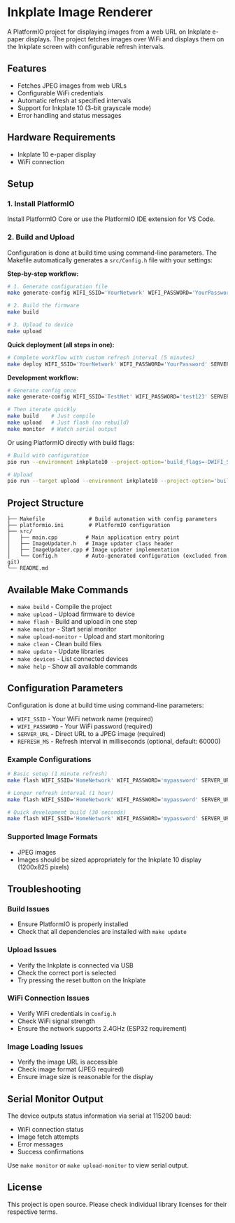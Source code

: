 # Inkplate Image Renderer

A PlatformIO project for displaying images from a web URL on Inkplate e-paper displays. The project fetches images over WiFi and displays them on the Inkplate screen with configurable refresh intervals.

## Features

- Fetches JPEG images from web URLs
- Configurable WiFi credentials
- Automatic refresh at specified intervals
- Support for Inkplate 10 (3-bit grayscale mode)
- Error handling and status messages

## Hardware Requirements

- Inkplate 10 e-paper display
- WiFi connection

## Setup

### 1. Install PlatformIO

Install PlatformIO Core or use the PlatformIO IDE extension for VS Code.

### 2. Build and Upload

Configuration is done at build time using command-line parameters. The Makefile automatically generates a `src/Config.h` file with your settings:

**Step-by-step workflow:**

```bash
# 1. Generate configuration file
make generate-config WIFI_SSID='YourNetwork' WIFI_PASSWORD='YourPassword' SERVER_URL='http://yourserver.com/image.jpg'

# 2. Build the firmware
make build

# 3. Upload to device
make upload
```

**Quick deployment (all steps in one):**

```bash
# Complete workflow with custom refresh interval (5 minutes)
make deploy WIFI_SSID='YourNetwork' WIFI_PASSWORD='YourPassword' SERVER_URL='http://yourserver.com/image.jpg' REFRESH_MS=300000
```

**Development workflow:**

```bash
# Generate config once
make generate-config WIFI_SSID='TestNet' WIFI_PASSWORD='test123' SERVER_URL='http://example.com/test.jpg'

# Then iterate quickly
make build    # Just compile
make upload   # Just flash (no rebuild)
make monitor  # Watch serial output
```

Or using PlatformIO directly with build flags:

```bash
# Build with configuration
pio run --environment inkplate10 --project-option='build_flags=-DWIFI_SSID="YourNetwork" -DWIFI_PASSWORD="YourPassword" -DSERVER_URL="http://yourserver.com/image.jpg" -DREFRESH_MS=60000'

# Upload
pio run --target upload --environment inkplate10 --project-option='build_flags=-DWIFI_SSID="YourNetwork" -DWIFI_PASSWORD="YourPassword" -DSERVER_URL="http://yourserver.com/image.jpg" -DREFRESH_MS=60000'
```

## Project Structure

```
├── Makefile              # Build automation with config parameters
├── platformio.ini        # PlatformIO configuration
├── src/
│   ├── main.cpp         # Main application entry point
│   ├── ImageUpdater.h   # Image updater class header
│   ├── ImageUpdater.cpp # Image updater implementation
│   └── Config.h         # Auto-generated configuration (excluded from git)
└── README.md
```

## Available Make Commands

- `make build` - Compile the project
- `make upload` - Upload firmware to device
- `make flash` - Build and upload in one step
- `make monitor` - Start serial monitor
- `make upload-monitor` - Upload and start monitoring
- `make clean` - Clean build files
- `make update` - Update libraries
- `make devices` - List connected devices
- `make help` - Show all available commands

## Configuration Parameters

Configuration is done at build time using command-line parameters:

- `WIFI_SSID` - Your WiFi network name (required)
- `WIFI_PASSWORD` - Your WiFi password (required)
- `SERVER_URL` - Direct URL to a JPEG image (required)
- `REFRESH_MS` - Refresh interval in milliseconds (optional, default: 60000)

### Example Configurations

```bash
# Basic setup (1 minute refresh)
make flash WIFI_SSID='HomeNetwork' WIFI_PASSWORD='mypassword' SERVER_URL='http://myserver.com/weather.jpg'

# Longer refresh interval (1 hour)
make flash WIFI_SSID='HomeNetwork' WIFI_PASSWORD='mypassword' SERVER_URL='http://myserver.com/weather.jpg' REFRESH_MS=3600000

# Quick development build (30 seconds)
make flash WIFI_SSID='HomeNetwork' WIFI_PASSWORD='mypassword' SERVER_URL='http://myserver.com/test.jpg' REFRESH_MS=30000
```

### Supported Image Formats
- JPEG images
- Images should be sized appropriately for the Inkplate 10 display (1200x825 pixels)

## Troubleshooting

### Build Issues
- Ensure PlatformIO is properly installed
- Check that all dependencies are installed with `make update`

### Upload Issues
- Verify the Inkplate is connected via USB
- Check the correct port is selected
- Try pressing the reset button on the Inkplate

### WiFi Connection Issues
- Verify WiFi credentials in `Config.h`
- Check WiFi signal strength
- Ensure the network supports 2.4GHz (ESP32 requirement)

### Image Loading Issues
- Verify the image URL is accessible
- Check image format (JPEG required)
- Ensure image size is reasonable for the display

## Serial Monitor Output

The device outputs status information via serial at 115200 baud:
- WiFi connection status
- Image fetch attempts
- Error messages
- Success confirmations

Use `make monitor` or `make upload-monitor` to view serial output.

## License

This project is open source. Please check individual library licenses for their respective terms.
